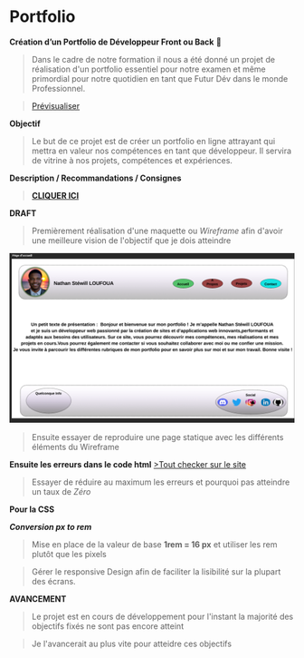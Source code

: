 # Portfolio

**Création d’un Portfolio de Développeur Front ou Back** 🚀
>Dans le cadre de notre formation il nous a été donné un projet de réalisation d'un portfolio essentiel pour notre examen et même primordial pour notre quotidien en tant que Futur Dév dans le monde Professionnel.

>[Prévisualiser](https://lnstewill.github.io/Portfolio/)

**Objectif** 
>Le but de ce projet est de créer un portfolio en ligne attrayant qui mettra en valeur nos compétences en tant que développeur. Il servira de vitrine à nos projets, compétences et expériences.

**Description / Recommandations / Consignes**
>**[CLIQUER ICI](https://hackmd.io/nObokvRLSXeRq91_bIr4Dg)**

**DRAFT**
>Premièrement réalisation d'une maquette ou *Wireframe* afin d'avoir une meilleure vision de l'objectif que je dois atteindre

![cover](./asset/result.png)

>Ensuite essayer de reproduire une page statique avec les différents éléments du Wireframe

**Ensuite les erreurs dans le code html**
 [>Tout checker sur le site](https://validator.w3.org/#validate_by_input)

> Essayer de réduire au maximum les erreurs et pourquoi pas atteindre un taux de *Zéro* 

**Pour la CSS**

***Conversion px to rem***

>Mise en place de la valeur de base **1rem = 16 px** et utiliser les rem plutôt que les pixels

>Gérer le responsive Design afin de faciliter la lisibilité sur la plupart des écrans.


**AVANCEMENT** 
> Le projet est en cours de développement pour l'instant la majorité des objectifs fixés ne sont pas encore atteint

> Je l'avancerait au plus vite pour atteidre ces objectifs
